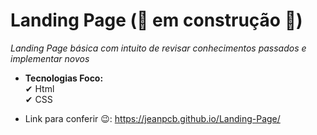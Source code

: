 # Landing Page (🧱 em construção 🧱)
*Landing Page básica com intuito de revisar conhecimentos passados e implementar novos*

- **Tecnologias Foco:** <br>
✔ Html <br>
✔ CSS

- Link para conferir 😉: https://jeanpcb.github.io/Landing-Page/
